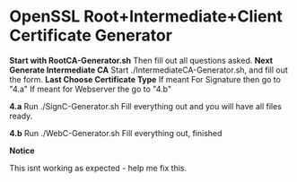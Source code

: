 # OpenSSL Root+Intermediate+Client Certificate Generator
**Start with RootCA-Generator.sh**
Then fill out all questions asked.
**Next Generate Intermediate CA**
Start ./IntermediateCA-Generator.sh, and fill out the form.
**Last Choose Certificate Type**
If meant For Signature then go to "4.a"
If meant for Webserver the go to "4.b"

**4.a**
Run ./SignC-Generator.sh
Fill everything out and you will have all files ready.

**4.b**
Run ./WebC-Generator.sh 
Fill everything out, finished


**Notice**

This isnt working as expected - help me fix this.
